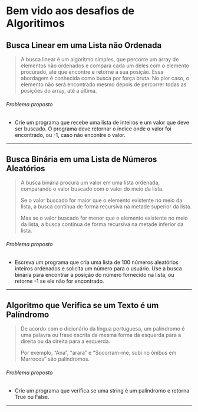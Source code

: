 # Bem vido aos desafios de Algoritimos

## Busca Linear em uma Lista não Ordenada

> A busca linear é um algoritmo simples, que percorre um array de elementos não ordenados e compara cada um deles com o elemento procurado, até que encontre e retorne a sua posição.
> Essa abordagem é conhecida como busca por força bruta.
> No pior caso, o elemento não será encontrado mesmo depois de percorrer todas as posições do array, até a última.

###### Problema proposto

- Crie um programa que recebe uma lista de inteiros e um valor que deve ser buscado. O programa deve retornar o índice onde o valor foi encontrado, ou -1, caso não encontre o valor.

---

## Busca Binária em uma Lista de Números Aleatórios
> A busca binária procura um valor em uma lista ordenada, comparando o valor buscado com o valor do meio da lista.
>
> Se o valor buscado for maior que o elemento existente no meio da lista, a busca continua de forma recursiva na metade superior da lista.
>
> Mas se o valor buscado for menor que o elemento existente no meio da lista, a busca continua de forma recursiva na metade inferior da lista.

###### Problema proposto

- Escreva um programa que cria uma lista de 100 números aleatórios inteiros ordenados e solicita um número para o usuário. Use a busca binária para encontrar a posição do número fornecido na lista, ou retorne -1 se ele não for encontrado.

---

## Algoritmo que Verifica se um Texto é um Palíndromo

>De acordo com o dicionário da língua portuguesa, um palíndromo é uma palavra ou frase escrita da mesma forma da esquerda para a direita ou da direita para a esquerda.
>
> Por exemplo, “Ana”, “arara” e “Socorram-me, subi no ônibus em Marrocos” são palíndromos.

###### Problema proposto

- Crie um programa que verifica se uma string é um palíndromo e retorna True ou False.

---
<!--
## Números de Armstrong

> Um número de Armstrong é um número de N dígitos onde a soma de cada dígito, elevado a N, é igual ao próprio número.
Veja um exemplo com um número de 3 dígitos em base 10:
>
> `153 = 13 + 53 + 33 =  1 + 125 + 27 = 153`

###### Problema proposto

- Escreva um programa que imprima todos os números de Armstrong em base 10 que tenham até 6 dígitos.

---

## Programa para Imprimir Tabelas Verdade a Partir de Expressões

> Esse é um ótimo exercício para entender como funcionam os operadores lógicos e como fazer laços de repetição aninhados.

###### Problema proposto

- Crie um programa que receba uma expressão booleana qualquer com duas variáveis, x e y, e imprima a tabela verdade para cada valor de x e y em (True, False).

    Você pode começar atribuindo cada expressão booleana que será testada a uma variável dentro do seu programa (hardcoded).

    Depois, você pode evoluir o seu código, criando uma função que imprime a tabela verdade e passando uma função lambda contendo a expressão, semelhante a esse exemplo:

    ```python
    def tabelaVerdade(expr):
        #  Imprimir a tabela

    #  Teste
    nor = (lambda x, y: not (x or y))
    tabelaVerdade(nor)
    ```

    Ou então, passe só a string contendo a expressão e use a função eval() para executar o código

> Embora o uso da função `eval()` facilite a construção desse exemplo, eu sugiro que você evite usar essa função em seus programas, já que ela executa qualquer código que recebe.
>
> Em um programa real, isso pode ser uma porta de entrada para um código malicioso.

---

## Lei dos Grandes Números (Law of Large Numbers)
> A Lei dos Grandes Números tem origem na teoria da probabilidade.
> 
> Para entender o que ela significa, sugiro que você leia esse artigo na [Wikipedia](https://pt.wikipedia.org/wiki/Lei_dos_grandes_n%C3%BAmeros).
>
> Em resumo, na Lei dos Grandes Números, “a média aritmética dos resultados da realização da mesma experiência repetidas vezes tende a se aproximar do valor esperado à medida que mais tentativas se sucederem”.
>
> É fácil de entender o que isso significa…
> Imagine um dado com 6 lados.
>
> A probabilidade de sair cada um dos 6 lados é de `1/6`.
>
> Então, se você jogar o dado milhares de vezes, cada resultado possível saíra em `1/6` das vezes.
>
> A média aritmética desses resultados possíveis, `(1 + 2 + 3 + 4 + 5 + 6)/6`, é igual a `3,5`.
>
> Perceba que `3,5` é a média dos resultados ao longo de muitos lançamentos, não a probabilidade de sair um resultado e nem o valor de um lado do dado.

###### Problema proposto:

- Crie um programa que simule N lançamentos de um dado de 6 lados e imprima a média aritmética dos resultados. Verifique se a média se aproxima de `3,5` à medida que o valor de `N` aumenta.

---

## Automatize Tarefas Repetitivas
> Uma tarefa importante para administradores de sistemas é gerenciar arquivos nos diretórios sem precisar ficar movendo ícones em uma interface gráfica ou rodando dezenas de comandos em um terminal.
>
> Portanto, um script que manipula arquivos pode ser adaptado para várias finalidades, dependendo da necessidade.

###### Problema proposto:

- Escreva um programa que crie `100 arquivos` texto de `4KB` com nomes e conteúdo aleatórios.

> Em seguida, o programa deve renomear os arquivos em sequência, com um prefixo de `001` a `100`.
> 
- Depois disso, o programa deve criar arquivos `.zip` com `10 arquivos texto` em cada e salvar os arquivos `.zip` gerados a cada execução em um diretório com a estrutura `ano/mês/dia/hora/minuto`.

  Por fim, o programa deve apagar os `arquivos texto originais` , caso o processamento termine **sem erros.**
  
---

## Envie E-mails
> Uma das tarefas mais comuns realizadas por um programa, seja um script de gerenciamento de arquivos de backup ou um sistema Web como o WordPress, é enviar e-mails.

###### Problema proposto:

- Crie um programa que envia um e-mail para os endereços cadastrados, contendo o resultado da execução do programa do exemplo anterior.

---

## Acesse um Conjuntos de Dados Online
> Alguns programadores se organizam em comunidades para desenvolver softwares com o objetivo de fiscalizar a Administração Pública nas esferas municipal, estadual e federal.
>
> Uma dessas iniciativas é a [Operação Serenata de Amor](https://serenata.ai/).
>
> Em geral, as soluções desenvolvidas por esses grupos são baseadas nos dados disponibilizados pelos órgãos públicos, conhecidos como [Dados Abertos](http://dados.gov.br/).
>
> Esses dados são disponibilizados via Internet em formatos comuns, como `JSON`, `XML` ou `CSV`.
>
> Outra fonte de dados bastante utilizada por programadores é o [Kaggle](http://kaggle.com/), uma plataforma online com mais de 50.000 conjuntos de dados, que vão desde levantamentos de doenças no mundo todo até opiniões sobre sopa de macarrão japonesa.

###### Problema proposto:

- Crie um programa que acessa um conjunto de dados na Internet, baixa os arquivos e monta uma tabela com as colunas do arquivo utilizado. Em seguida, salve a tabela em um banco de dados SQLite.

---

## Gere Visualizações de Dados Interessantes
> Uma vez que você tenha entendido como recuperar e processar conjuntos de dados, chegou a hora de criar visualizações sobre esses dados.
>
> Essa é uma competência fundamental para quem quer seguir a carreira de cientista de dados.
>
> As bibliotecas Matplotlib e Seaborn permitem construir gráficos avançados usando a linguagem Python.

###### Problema proposto:

- Usando a lógica do problema anterior, baixe o conjunto de dados de estatísticas da NBA desde 1950 e crie gráficos que demonstrem:

---
-->
